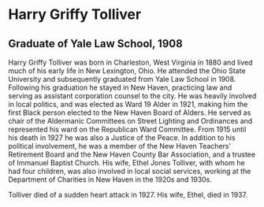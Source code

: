 # Harry Griffy Tolliver
## Graduate of Yale Law School, 1908
Harry Griffy Tolliver was born in Charleston, West Virginia in 1880 and lived much of his early life in New Lexington, Ohio. He attended the Ohio State University and subsequently graduated from Yale Law School in 1908.  Following his graduation he stayed in New Haven, practicing law and serving as assistant corporation counsel to the city. He was heavily involved in local politics, and was elected as Ward 19 Alder in 1921, making him the first Black person elected to the New Haven Board of Alders. He served as chair of the Aldermanic Committees on Street Lighting and Ordinances and represented his ward on the Republican Ward Committee. From 1915 until his death in 1927 he was also a Justice of the Peace. In addition to his political involvement, he was a member of the New Haven Teachers’ Retirement Board and the New Haven County Bar Association, and a trustee of Immanuel Baptist Church. His wife, Ethel Jones Tolliver, with whom he had four children, was also involved in local social services, working at the Department of Charities in New Haven in the 1920s and 1930s.

Tolliver died of a sudden heart attack in 1927. His wife, Ethel, died in 1937.
